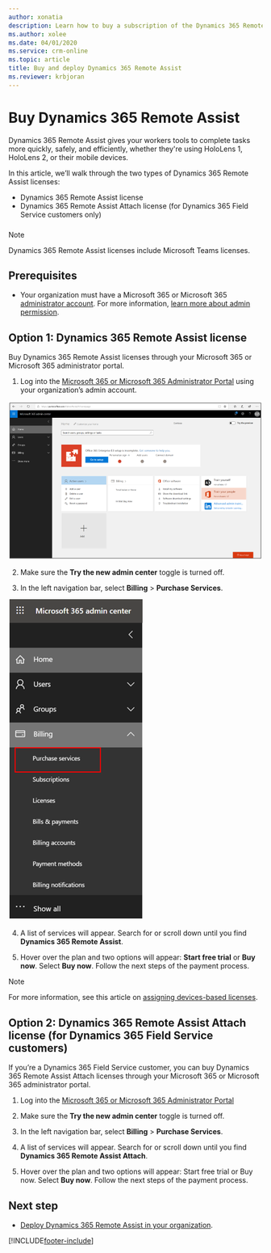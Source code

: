 ```yaml
---
author: xonatia
description: Learn how to buy a subscription of the Dynamics 365 Remote Assist HoloLens and mobile apps.
ms.author: xolee
ms.date: 04/01/2020
ms.service: crm-online
ms.topic: article
title: Buy and deploy Dynamics 365 Remote Assist
ms.reviewer: krbjoran
---
```


# Buy Dynamics 365 Remote Assist

Dynamics 365 Remote Assist gives your workers tools to complete tasks more quickly, safely, and efficiently, whether they're using HoloLens 1, HoloLens 2, or their mobile devices.

In this article, we’ll walk through the two types of Dynamics 365 Remote Assist licenses: 
- Dynamics 365 Remote Assist license 
- Dynamics 365 Remote Assist Attach license (for Dynamics 365 Field Service customers only) 
###
  > [!NOTE]
  > Dynamics 365 Remote Assist licenses include Microsoft Teams licenses. 
    
## Prerequisites 

- Your organization must have a Microsoft 365 or Microsoft 365 [administrator account](https://www.microsoft.com/microsoft-365/business/office-365-administration). For more information, [learn more about admin permission](/office365/admin/admin-overview/admin-overview?view=o365-worldwide). 

## Option 1: Dynamics 365 Remote Assist license 

Buy Dynamics 365 Remote Assist licenses through your Microsoft 365 or Microsoft 365 administrator portal. 

1.	Log into the [Microsoft 365 or Microsoft 365 Administrator Portal](https://www.microsoft.com/microsoft-365/business/office-365-administration ) using your organization’s admin account.

![Screenshot of the admin portal.](./media/buy_1.png "Admin Portal")

2.	Make sure the **Try the new admin center** toggle is turned off.

3.	In the left navigation bar, select **Billing** > **Purchase Services**. 

![Screenshot of the billing Tab](./media/buy_3.png "Billing Tab")

4.	A list of services will appear. Search for or scroll down until you find **Dynamics 365 Remote Assist**.

5.	Hover over the plan and two options will appear: **Start free trial** or **Buy now**. Select **Buy now**. Follow the next steps of the payment process. 

> [!NOTE]
> For more information, see this article on [assigning devices-based licenses](/hololens/hololens2-deployment-guide#general-deployment-recommendations-and-instructions).
 
## Option 2: Dynamics 365 Remote Assist Attach license (for Dynamics 365 Field Service customers)

If you’re a Dynamics 365 Field Service customer, you can buy Dynamics 365 Remote Assist Attach licenses through your Microsoft 365 or Microsoft 365 administrator portal. 

1.	Log into the [Microsoft 365 or Microsoft 365 Administrator Portal](https://www.microsoft.com/microsoft-365/business/office-365-administration)
 
2.	Make sure the **Try the new admin center** toggle is turned off.
  
3.	In the left navigation bar, select **Billing** > **Purchase Services**. 
 
4.	A list of services will appear. Search for or scroll down until you find **Dynamics 365 Remote Assist Attach**.

5.	Hover over the plan and two options will appear: Start free trial or Buy now. Select **Buy now**. Follow the next steps of the payment process. 

## Next step
- [Deploy Dynamics 365 Remote Assist in your organization](deploy-remote-assist.md).


[!INCLUDE[footer-include](../includes/footer-banner.md)]
